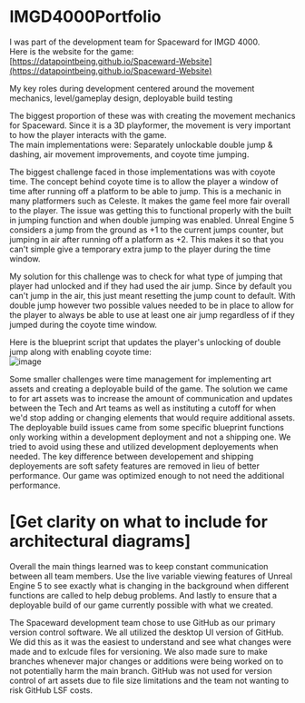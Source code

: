 # IMGD4000Portfolio

I was part of the development team for Spaceward for IMGD 4000.  
Here is the website for the game: [https://datapointbeing.github.io/Spaceward-Website](https://datapointbeing.github.io/Spaceward-Website)  

My key roles during development centered around the movement mechanics, level/gameplay design, deployable build testing  

The biggest proportion of these was with creating the movement mechanics for Spaceward. Since it is a 3D playformer, the movement is very important to how the player interacts with the game.  
The main implementations were: Separately unlockable double jump & dashing, air movement improvements, and coyote time jumping.  

The biggest challenge faced in those implementations was with coyote time. The concept behind coyote time is to allow the player a window of time after running off a platform to be able to jump. This is a mechanic in many platformers such as Celeste. It makes the game feel more fair overall to the player. The issue was getting this to functional properly with the built in jumping function and when double jumping was enabled. Unreal Engine 5 considers a jump from the ground as +1 to the current jumps counter, but jumping in air after running off a platform as +2. This makes it so that you can't simple give a temporary extra jump to the player during the time window.  

My solution for this challenge was to check for what type of jumping that player had unlocked and if they had used the air jump. Since by default you can't jump in the air, this just meant resetting the jump count to default. With double jump however two possible values needed to be in place to allow for the player to always be able to use at least one air jump regardless of if they jumped during the coyote time window.  

Here is the blueprint script that updates the player's unlocking of double jump along with enabling coyote time:  
![image](https://github.com/Michaellsterk/IMGD4000Portfolio/assets/34323970/46417a20-07a9-49ca-b731-250ded5280c4)

Some smaller challenges were time management for implementing art assets and creating a deployable build of the game. The solution we came to for art assets was to increase the amount of communication and updates between the Tech and Art teams as well as instituting a cutoff for when we'd stop adding or changing elements that would require additional assets. The deployable build issues came from some specific blueprint functions only working within a development deployment and not a shipping one. We tried to avoid using these and utilized development deployements when needed. The key difference between developement and shipping deployements are soft safety features are removed in lieu of better performance. Our game was optimized enough to not need the additional performance.  

# [Get clarity on what to include for architectural diagrams]

Overall the main things learned was to keep constant communication between all team members. Use the live variable viewing features of Unreal Engine 5 to see exactly what is changing in the background when different functions are called to help debug problems. And lastly to ensure that a deployable build of our game currently possible with what we created.  

The Spaceward development team chose to use GitHub as our primary version control software. We all utilized the desktop UI version of GitHub. We did this as it was the easiest to understand and see what changes were made and to exlcude files for versioning. We also made sure to make branches whenever major changes or additions were being worked on to not potentially harm the main branch. GitHub was not used for version control of art assets due to file size limitations and the team not wanting to risk GitHub LSF costs.  
